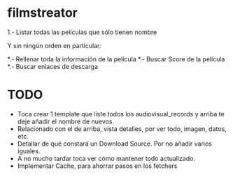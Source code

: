 # filmstreator


1.- Listar todas las películas que sólo tienen nombre

Y sin ningún orden en particular:

*.- Rellenar toda la información de la película
*.- Buscar Score de la película
*.- Buscar enlaces de descarga


# TODO
- Toca crear 1 template que liste todos los audiovisual_records y arriba te deje añadir el nombre de nuevos.
- Relacionado con el de arriba, vista detalles, por ver todo, imagen, datos, etc.
- Detallar de qué constará un Download Source. Por no añadir varios iguales.
- A no mucho tardar toca ver cómo mantener todo actualizado.
- Implementar Cache, para ahorrar pasos en los fetchers
